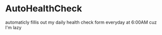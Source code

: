 # AutoHealthCheck
 automaticly fillis out my daily health check form everyday at 6:00AM cuz I'm lazy
